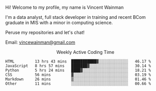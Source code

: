 Hi! Welcome to my profile, my name is Vincent Wainman

I'm a data analyst, full stack developer in training and recent BCom graduate in MIS with a minor in computing science. 

Peruse my repositories and let's chat!

Email: vincewainman@gmail.com

<p align="center"> Weekly Active Coding Time </p>
<!--START_SECTION:waka-->

```text
HTML         13 hrs 43 mins  ███████████▓░░░░░░░░░░░░░   46.17 %
JavaScript   8 hrs 57 mins   ███████▓░░░░░░░░░░░░░░░░░   30.14 %
Python       5 hrs 24 mins   ████▓░░░░░░░░░░░░░░░░░░░░   18.21 %
CSS          56 mins         ▓░░░░░░░░░░░░░░░░░░░░░░░░   03.19 %
Markdown     26 mins         ▒░░░░░░░░░░░░░░░░░░░░░░░░   01.46 %
Other        11 mins         ░░░░░░░░░░░░░░░░░░░░░░░░░   00.66 %
```

<!--END_SECTION:waka-->
